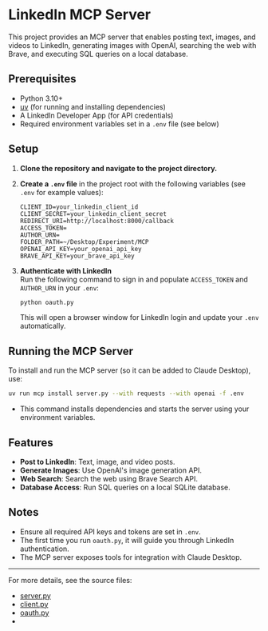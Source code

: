 # LinkedIn MCP Server

This project provides an MCP server that enables posting text, images, and videos to LinkedIn, generating images with OpenAI, searching the web with Brave, and executing SQL queries on a local database.

## Prerequisites

- Python 3.10+
- [uv](https://github.com/astral-sh/uv) (for running and installing dependencies)
- A LinkedIn Developer App (for API credentials)
- Required environment variables set in a `.env` file (see below)

## Setup

1. **Clone the repository and navigate to the project directory.**

2. **Create a `.env` file** in the project root with the following variables (see `.env` for example values):

    ```
    CLIENT_ID=your_linkedin_client_id
    CLIENT_SECRET=your_linkedin_client_secret
    REDIRECT_URI=http://localhost:8000/callback
    ACCESS_TOKEN=
    AUTHOR_URN=
    FOLDER_PATH=~/Desktop/Experiment/MCP
    OPENAI_API_KEY=your_openai_api_key
    BRAVE_API_KEY=your_brave_api_key
    ```

3. **Authenticate with LinkedIn**  
   Run the following command to sign in and populate `ACCESS_TOKEN` and `AUTHOR_URN` in your `.env`:

    ```sh
    python oauth.py
    ```

   This will open a browser window for LinkedIn login and update your `.env` automatically.

## Running the MCP Server

To install and run the MCP server (so it can be added to Claude Desktop), use:

```sh
uv run mcp install server.py --with requests --with openai -f .env
```

- This command installs dependencies and starts the server using your environment variables.

## Features

- **Post to LinkedIn**: Text, image, and video posts.
- **Generate Images**: Use OpenAI's image generation API.
- **Web Search**: Search the web using Brave Search API.
- **Database Access**: Run SQL queries on a local SQLite database.

## Notes

- Ensure all required API keys and tokens are set in `.env`.
- The first time you run `oauth.py`, it will guide you through LinkedIn authentication.
- The MCP server exposes tools for integration with Claude Desktop.

---

For more details, see the source files:

- [server.py](server.py)
- [client.py](client.py)
- [oauth.py](oauth.py)
-